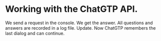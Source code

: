 # Working with the ChatGTP API. 
We send a request in the console. We get the answer. All questions and answers are recorded in a log file.
Update. Now ChatGTP remembers the last dialog and can continue.
